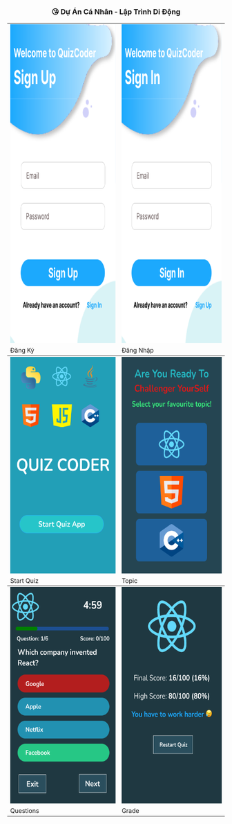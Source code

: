 

<div align="center">
  <h3>😘 Dự Án Cá Nhân - Lập Trình Di Động </h3>
</div>

<table>
  <tbody>
    <tr>
      <td>
        <a target="_blank" href="https://github.com/dongpy78/Image-github/blob/main/Cau1_AppCalculator.md">
          <img alt="Raydiance" width="414" height="736" src="https://github.com/dongpy78/Image-github/blob/main/image/anh_readme_du_an_ca_nhan/%C4%90%C4%83ng%20K%C3%BD.png" />
        </a>
      </td>
      <td>
        <a target="_blank" href="https://github.com/dongpy78/Image-github/blob/main/Cau2_AppTravelVietNam.md">
          <img width="414" height="736" alt="Synthwave Drive" src="https://github.com/dongpy78/Image-github/blob/main/image/anh_readme_du_an_ca_nhan/%C4%90%C4%83ng%20Nh%E1%BA%ADp.png" />
        </a>
      </td>
    </tr>
    <tr>
      <td>Đăng Ký</td>
      <td>Đăng Nhập</td>
    </tr>
  </tbody>

  <tbody>
    <tr>
      <td>
        <a target="_blank" href="https://github.com/dongpy78/Image-github/blob/main/Cau3_ThongTinCaNhan.md">
          <img alt="Raydiance" width="350" height="500" src="https://github.com/dongpy78/Image-github/blob/main/image/anh_readme_du_an_ca_nhan/Started.png" />
        </a>
      </td>
       <td>
        <a target="_blank" href="https://github.com/dongpy78/Image-github/blob/main/Cau3_ThongTinCaNhan.md">
          <img alt="Raydiance" width="350" height="500" src="https://github.com/dongpy78/Image-github/blob/main/image/anh_readme_du_an_ca_nhan/Topic.png" />
        </a>
      </td>
    </tr>
    <tr>
      <td>Start Quiz</td>   
      <td>Topic</td>    
    </tr>      
  </tbody>

  <tbody>
    <tr>
      <td>
        <a target="_blank" href="https://github.com/dongpy78/Image-github/blob/main/Cau3_ThongTinCaNhan.md">
          <img alt="Raydiance" width="350" height="500" src="https://github.com/dongpy78/Image-github/blob/main/image/anh_readme_du_an_ca_nhan/QuizCoder.png" />
        </a>
      </td>
       <td>
        <a target="_blank" href="https://github.com/dongpy78/Image-github/blob/main/Cau3_ThongTinCaNhan.md">
          <img alt="Raydiance" width="350" height="500" src="https://github.com/dongpy78/Image-github/blob/main/image/anh_readme_du_an_ca_nhan/Grade.png" />
        </a>
      </td>
    </tr>
    <tr>
      <td>Questions</td>   
      <td>Grade</td>    
    </tr>      
  </tbody>
  
</table>





